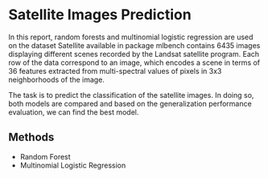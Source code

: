 # Satellite Images Prediction 
In this report, random forests and multinomial logistic regression are used on the dataset Satellite
available in package mlbench contains 6435 images displaying different scenes recorded by the
Landsat satellite program. Each row of the data correspond to an image, which encodes a scene in
terms of 36 features extracted from multi-spectral values of pixels in 3x3 neighborhoods of the
image.

The task is to predict the classification of the satellite images. In doing so, both models are
compared and based on the generalization performance evaluation, we can find the best model.

## Methods
- Random Forest
- Multinomial Logistic Regression
